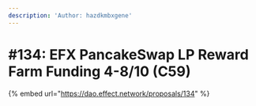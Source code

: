 ```yaml
---
description: 'Author: hazdkmbxgene'
---
```


# #134: EFX PancakeSwap LP Reward Farm Funding 4-8/10 (C59)

{% embed url="https://dao.effect.network/proposals/134" %}

